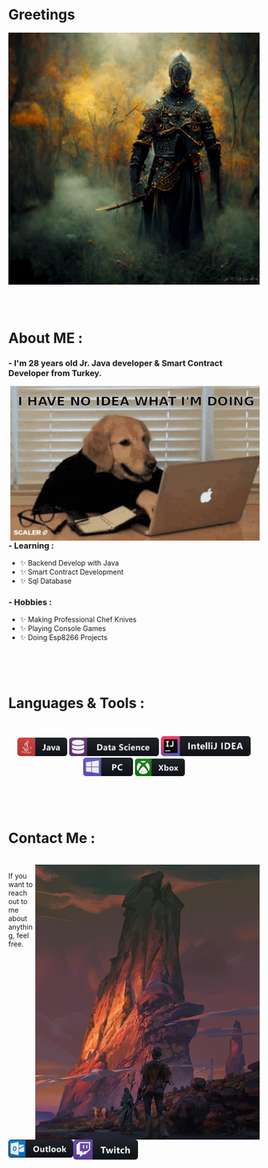 # Greetings

<div align="center">
<img hight="300" width="700" alt="GIF" align="center" src="https://github.com/Mantis322/Mantis322/blob/main/assets/GGWP_4KMale_warrior_Hyperrealistic_Photorealistic_Fantasy_Art_s_c140786c-e54c-43dd-ae4f-62ba52d6717b.png">
</div>

</br>
</br>
</br>


# About ME  :

### - I'm 28 years  old Jr. Java developer & Smart Contract Developer from Turkey.

<img hight="400" width="500" alt="GIF" align="right" src="https://github.com/Mantis322/Mantis322/blob/main/assets/giphy.gif">

### - Learning :
- ✨ Backend Develop with Java
- ✨ Smart Contract Development
- ✨ Sql Database


### - Hobbies : 
- ✨ Making Professional Chef Knives 
- ✨ Playing Console Games
- ✨ Doing Esp8266 Projects


</br>
</br>
</br>



# Languages & Tools :
</br>

<p align="center">

<!-- For more icons please follow  https://github.com/MikeCodesDotNET/ColoredBadges -->
<img src="https://github.com/Mantis322/Mantis322/blob/main/assets/Java.png" alt="java"  width="100" hight="50">
<img src="https://github.com/Mantis322/Mantis322/blob/main/assets/datascience.png" alt="datascience" width="180" hight="50">
<img src="https://github.com/Mantis322/Mantis322/blob/main/assets/jetbrains_intellij%403x.png" alt="intellij" width="180" hight="50">
</br>
<img src="https://github.com/Mantis322/Mantis322/blob/main/assets/pc.png" alt="pc" width="100" hight="50">
<img src="https://github.com/Mantis322/Mantis322/blob/main/assets/xbox%402x.png" alt="xbox" width="100" hight="50">
</p>
</br>
</br>
</br>



# Contact Me :

<p>
 </br>


<img hight="320" width="450" align="right" alt="GIF" src="https://github.com/Mantis322/Mantis322/blob/main/assets/wwwest_by_olabukoo_dfbukws-fullview.jpg">


If you want to reach out to me about anything, feel free.

<a href="mailto:onder.durak@hotmail.com">
 <img align="left" alt="Outlook" width="130" hight="100" src="https://github.com/Mantis322/Mantis322/blob/main/assets/outlook%403x.png" />
</a>
<a href="https://www.twitch.tv/mantis355">
  <img align="left" alt="Twitch" width="130" hight="100" src="https://github.com/Mantis322/Mantis322/blob/main/assets/twitch%402x.png" />
</a>
 </p>
 

</br>
</br>
</br>
</br>
</br>
</br>
</br>



